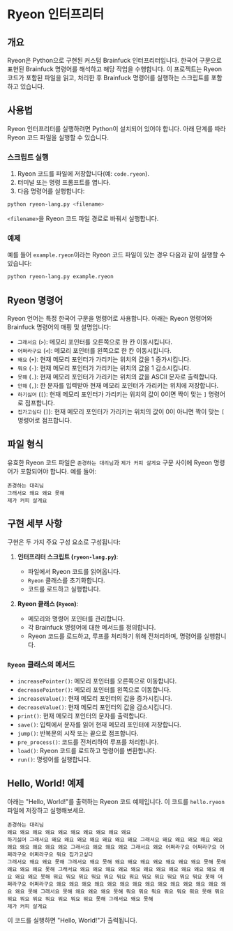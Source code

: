 # Ryeon 인터프리터

## 개요

Ryeon은 Python으로 구현된 커스텀 Brainfuck 인터프리터입니다. 한국어 구문으로 표현된 Brainfuck 명령어를 해석하고 해당 작업을 수행합니다. 이 프로젝트는 Ryeon 코드가 포함된 파일을 읽고, 처리한 후 Brainfuck 명령어를 실행하는 스크립트를 포함하고 있습니다.

## 사용법

Ryeon 인터프리터를 실행하려면 Python이 설치되어 있어야 합니다. 아래 단계를 따라 Ryeon 코드 파일을 실행할 수 있습니다.

### 스크립트 실행

1. Ryeon 코드를 파일에 저장합니다(예: `code.ryeon`).
2. 터미널 또는 명령 프롬프트를 엽니다.
3. 다음 명령어를 실행합니다:

```bash
python ryeon-lang.py <filename>
```

`<filename>`을 Ryeon 코드 파일 경로로 바꿔서 실행합니다.

### 예제

예를 들어 `example.ryeon`이라는 Ryeon 코드 파일이 있는 경우 다음과 같이 실행할 수 있습니다:

```bash
python ryeon-lang.py example.ryeon
```

## Ryeon 명령어

Ryeon 언어는 특정 한국어 구문을 명령어로 사용합니다. 아래는 Ryeon 명령어와 Brainfuck 명령어의 매핑 및 설명입니다:

- `그래서요` (`>`): 메모리 포인터를 오른쪽으로 한 칸 이동시킵니다.
- `어쩌라구요` (`<`): 메모리 포인터를 왼쪽으로 한 칸 이동시킵니다.
- `왜요` (`+`): 현재 메모리 포인터가 가리키는 위치의 값을 1 증가시킵니다.
- `뭐요` (`-`): 현재 메모리 포인터가 가리키는 위치의 값을 1 감소시킵니다.
- `못해` (`.`): 현재 메모리 포인터가 가리키는 위치의 값을 ASCII 문자로 출력합니다.
- `안해` (`,`): 한 문자를 입력받아 현재 메모리 포인터가 가리키는 위치에 저장합니다.
- `하기싫어` (`[`): 현재 메모리 포인터가 가리키는 위치의 값이 0이면 짝이 맞는 `]` 명령어로 점프합니다.
- `집가고싶다` (`]`): 현재 메모리 포인터가 가리키는 위치의 값이 0이 아니면 짝이 맞는 `[` 명령어로 점프합니다.

## 파일 형식

유효한 Ryeon 코드 파일은 `존경하는 대리님`과 `제가 커피 살게요` 구문 사이에 Ryeon 명령어가 포함되어야 합니다. 예를 들어:

```
존경하는 대리님
그래서요 왜요 왜요 못해
제가 커피 살게요
```

## 구현 세부 사항

구현은 두 가지 주요 구성 요소로 구성됩니다:

1. **인터프리터 스크립트 (`ryeon-lang.py`)**:
   - 파일에서 Ryeon 코드를 읽어옵니다.
   - `Ryeon` 클래스를 초기화합니다.
   - 코드를 로드하고 실행합니다.

2. **Ryeon 클래스 (`Ryeon`)**:
   - 메모리와 명령어 포인터를 관리합니다.
   - 각 Brainfuck 명령어에 대한 메서드를 정의합니다.
   - Ryeon 코드를 로드하고, 루프를 처리하기 위해 전처리하며, 명령어를 실행합니다.

### `Ryeon` 클래스의 메서드

- `increasePointer()`: 메모리 포인터를 오른쪽으로 이동합니다.
- `decreasePointer()`: 메모리 포인터를 왼쪽으로 이동합니다.
- `increaseValue()`: 현재 메모리 포인터의 값을 증가시킵니다.
- `decreaseValue()`: 현재 메모리 포인터의 값을 감소시킵니다.
- `print()`: 현재 메모리 포인터의 문자를 출력합니다.
- `save()`: 입력에서 문자를 읽어 현재 메모리 포인터에 저장합니다.
- `jump()`: 반복문의 시작 또는 끝으로 점프합니다.
- `pre_process()`: 코드를 전처리하여 루프를 처리합니다.
- `load()`: Ryeon 코드를 로드하고 명령어를 변환합니다.
- `run()`: 명령어를 실행합니다.

## Hello, World! 예제

아래는 "Hello, World!"를 출력하는 Ryeon 코드 예제입니다. 이 코드를 `hello.ryeon` 파일에 저장하고 실행해보세요.

```
존경하는 대리님
왜요 왜요 왜요 왜요 왜요 왜요 왜요 왜요 왜요 왜요
하기싫어 그래서요 왜요 왜요 왜요 왜요 왜요 왜요 왜요 그래서요 왜요 왜요 왜요 왜요 왜요 왜요 왜요 왜요 왜요 왜요 그래서요 왜요 왜요 왜요 그래서요 왜요 어쩌라구요 어쩌라구요 어쩌라구요 어쩌라구요 뭐요 집가고싶다
그래서요 왜요 왜요 못해 그래서요 왜요 못해 왜요 왜요 왜요 왜요 왜요 왜요 왜요 못해 못해 왜요 왜요 왜요 못해 그래서요 왜요 왜요 왜요 왜요 왜요 왜요 왜요 왜요 왜요 왜요 왜요 왜요 왜요 왜요 못해 뭐요 뭐요 뭐요 뭐요 뭐요 뭐요 뭐요 뭐요 뭐요 뭐요 뭐요 뭐요 못해 어쩌라구요 어쩌라구요 왜요 왜요 왜요 왜요 왜요 왜요 왜요 왜요 왜요 왜요 왜요 왜요 왜요 왜요 왜요 못해 그래서요 못해 왜요 왜요 왜요 못해 뭐요 뭐요 뭐요 뭐요 뭐요 뭐요 못해 뭐요 뭐요 뭐요 뭐요 뭐요 뭐요 뭐요 뭐요 못해 그래서요 왜요 못해
제가 커피 살게요
```

이 코드를 실행하면 "Hello, World!"가 출력됩니다.
```